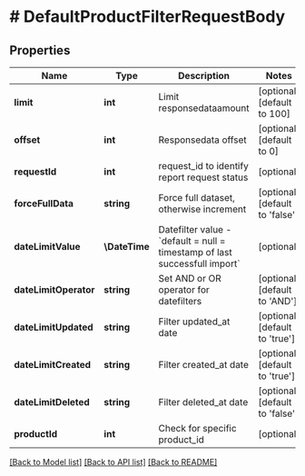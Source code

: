 # # DefaultProductFilterRequestBody

## Properties

Name | Type | Description | Notes
------------ | ------------- | ------------- | -------------
**limit** | **int** | Limit responsedataamount | [optional] [default to 100]
**offset** | **int** | Responsedata offset | [optional] [default to 0]
**requestId** | **int** | request_id to identify report request status | [optional]
**forceFullData** | **string** | Force full dataset, otherwise increment | [optional] [default to 'false']
**dateLimitValue** | **\DateTime** | Datefilter value - &#x60;default &#x3D; null &#x3D; timestamp of last successfull import&#x60; | [optional]
**dateLimitOperator** | **string** | Set AND or OR operator for datefilters | [optional] [default to 'AND']
**dateLimitUpdated** | **string** | Filter updated_at date | [optional] [default to 'true']
**dateLimitCreated** | **string** | Filter created_at date | [optional] [default to 'true']
**dateLimitDeleted** | **string** | Filter deleted_at date | [optional] [default to 'false']
**productId** | **int** | Check for specific product_id | [optional]

[[Back to Model list]](../../README.md#models) [[Back to API list]](../../README.md#endpoints) [[Back to README]](../../README.md)
